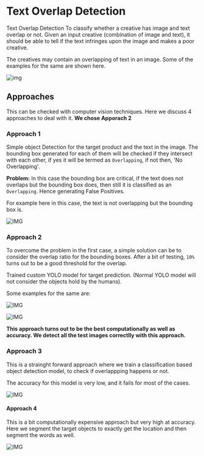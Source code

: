 # Text Overlap Detection

Text Overlap Detection  To classify whether a creative has image and text overlap or not. Given an input creative (combination of image and text), 
it should be able to tell if the text infringes upon the image and makes a poor creative.

The creatives may contain an overlapping of text in an image. Some of the examples for the same are shown here.

![img](https://github.com/Hrushi11/TextOverlapDetection/blob/main/Images/1_Overlap.png?raw=true)

## Approaches 

This can be checked with computer vision techniques. Here we discuss 4 approaches to deal with it.
**We chose Apporach 2**

### Approach 1

Simple object Detection for the target product and the text in the image. The bounding box generated for each of them will be checked if they intersect with each other, 
if yes it will be termed as `Overlapping`, if not then, 'No Overlapping'.

**Problem:** In this case the bounding box are critical, if the text does not overlaps but the bounding box does, then still it is classified as an `Overlapping`. Hence
generating False Positives.

For example here in this case, the text is not overlapping but the bounding box is.

![IMG](https://github.com/Hrushi11/TextOverlapDetection/blob/main/UtilRes/boundW.png?raw=true)

### Approach 2

To overcome the problem in the first case, a simple solution can be to consider the overlap ratio for the bounding boxes. After a bit of testing, `10%` turns out to be
a good threshold for the overlap.

Trained custom YOLO model for target prediction. (Normal YOLO model will not consider the objects hold by the humans).

Some examples for the same are:

![IMG](https://github.com/Hrushi11/TextOverlapDetection/blob/main/Results/4_Overlap.png?raw=true)

![IMG](https://github.com/Hrushi11/TextOverlapDetection/blob/main/Results/5_NoOverlap.png?raw=true)

**This approach turns out to be the best computationally as well as accuracy. We detect all the test images correctlly with this approach.**

### Approach 3

This is a strainght forward approach where we train a classification based object detection model, to check if overlappping happens or not.

The accuracy for this model is very low, and it fails for most of the cases.

![IMG](https://github.com/Hrushi11/TextOverlapDetection/blob/main/UtilRes/check.png?raw=true)

#### Approach 4

This is a bit computationally expensive approach but very high at accuracy. Here we segment the target objects to exactly get the location and then segment the words as
well.

![IMG](https://github.com/Hrushi11/TextOverlapDetection/blob/main/UtilRes/segmetn.png?raw=true)
